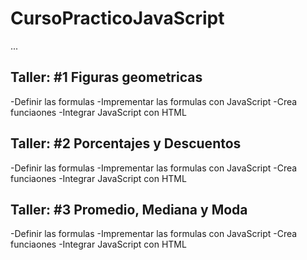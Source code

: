 # CursoPracticoJavaScript

...

## Taller: #1 Figuras geometricas

-Definir las formulas
-Imprementar las formulas con JavaScript
-Crea funciaones
-Integrar JavaScript con HTML


## Taller: #2 Porcentajes y Descuentos

-Definir las formulas
-Imprementar las formulas con JavaScript
-Crea funciaones
-Integrar JavaScript con HTML


## Taller: #3 Promedio, Mediana y Moda

-Definir las formulas
-Imprementar las formulas con JavaScript
-Crea funciaones
-Integrar JavaScript con HTML
